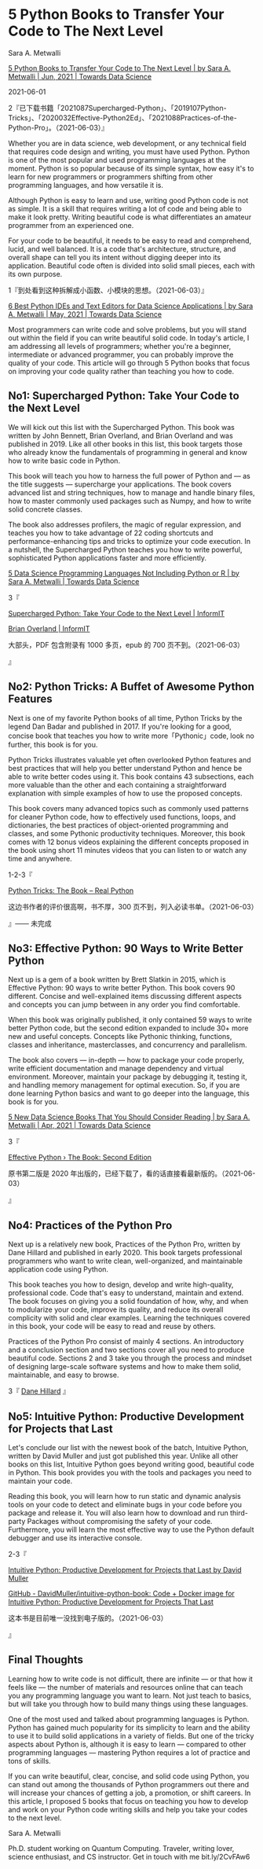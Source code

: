 # 5 Python Books to Transfer Your Code to The Next Level

Sara A. Metwalli

[5 Python Books to Transfer Your Code to The Next Level | by Sara A. Metwalli | Jun, 2021 | Towards Data Science](https://towardsdatascience.com/5-python-books-to-transfer-your-code-to-the-next-level-a5af0981e204)

2021-06-01

2『已下载书籍「2021087Supercharged-Python」、「2019107Python-Tricks」、「2020032Effective-Python2Ed」、「2021088Practices-of-the-Python-Pro」。（2021-06-03）』

Whether you are in data science, web development, or any technical field that requires code design and writing, you must have used Python. Python is one of the most popular and used programming languages at the moment. Python is so popular because of its simple syntax, how easy it's to learn for new programmers or programmers shifting from other programming languages, and how versatile it is.

Although Python is easy to learn and use, writing good Python code is not as simple. It is a skill that requires writing a lot of code and being able to make it look pretty. Writing beautiful code is what differentiates an amateur programmer from an experienced one.

For your code to be beautiful, it needs to be easy to read and comprehend, lucid, and well balanced. It is a code that's architecture, structure, and overall shape can tell you its intent without digging deeper into its application. Beautiful code often is divided into solid small pieces, each with its own purpose.

1『到处看到这种拆解成小函数、小模块的思想。（2021-06-03）』

[6 Best Python IDEs and Text Editors for Data Science Applications | by Sara A. Metwalli | May, 2021 | Towards Data Science](https://towardsdatascience.com/6-best-python-ides-and-text-editors-for-data-science-applications-6986c4522e61)

Most programmers can write code and solve problems, but you will stand out within the field if you can write beautiful solid code. In today's article, I am addressing all levels of programmers; whether you're a beginner, intermediate or advanced programmer, you can probably improve the quality of your code. This article will go through 5 Python books that focus on improving your code quality rather than teaching you how to code.

## No1: Supercharged Python: Take Your Code to the Next Level

We will kick out this list with the Supercharged Python. This book was written by John Bennett, Brian Overland, and Brian Overland and was published in 2019. Like all other books in this list, this book targets those who already know the fundamentals of programming in general and know how to write basic code in Python.

This book will teach you how to harness the full power of Python and — as the title suggests — supercharge your applications. The book covers advanced list and string techniques, how to manage and handle binary files, how to master commonly used packages such as Numpy, and how to write solid concrete classes.

The book also addresses profilers, the magic of regular expression, and teaches you how to take advantage of 22 coding shortcuts and performance-enhancing tips and tricks to optimize your code execution. In a nutshell, the Supercharged Python teaches you how to write powerful, sophisticated Python applications faster and more efficiently.

[5 Data Science Programming Languages Not Including Python or R | by Sara A. Metwalli | Towards Data Science](https://towardsdatascience.com/5-data-science-programming-languages-not-including-python-or-r-3ad111134771)

3『

[Supercharged Python: Take Your Code to the Next Level | InformIT](https://www.informit.com/store/supercharged-python-take-your-code-to-the-next-level-9780135159941?w_ptgrevartcl=22+Python+Tricks_2979063)

[Brian Overland | InformIT](https://www.informit.com/authors/bio/78f2d71e-2ce7-4274-af74-60f13285e424)

大部头，PDF 包含附录有 1000 多页，epub 的 700 页不到。（2021-06-03）

』

## No2: Python Tricks: A Buffet of Awesome Python Features

Next is one of my favorite Python books of all time, Python Tricks by the legend Dan Badar and published in 2017. If you're looking for a good, concise book that teaches you how to write more「Pythonic」code, look no further, this book is for you.

Python Tricks illustrates valuable yet often overlooked Python features and best practices that will help you better understand Python and hence be able to write better codes using it. This book contains 43 subsections, each more valuable than the other and each containing a straightforward explanation with simple examples of how to use the proposed concepts.

This book covers many advanced topics such as commonly used patterns for cleaner Python code, how to effectively used functions, loops, and dictionaries, the best practices of object-oriented programming and classes, and some Pythonic productivity techniques. Moreover, this book comes with 12 bonus videos explaining the different concepts proposed in the book using short 11 minutes videos that you can listen to or watch any time and anywhere.

1-2-3『

[Python Tricks: The Book – Real Python](https://realpython.com/products/python-tricks-book/)

这边书作者的评价很高啊，书不厚，300 页不到，列入必读书单。（2021-06-03）

』—— 未完成

## No3: Effective Python: 90 Ways to Write Better Python

Next up is a gem of a book written by Brett Slatkin in 2015, which is Effective Python: 90 ways to write better Python. This book covers 90 different. Concise and well-explained items discussing different aspects and concepts you can jump between in any order you find comfortable.

When this book was originally published, it only contained 59 ways to write better Python code, but the second edition expanded to include 30+ more new and useful concepts. Concepts like Pythonic thinking, functions, classes and inheritance, masterclasses, and concurrency and parallelism.

The book also covers — in-depth — how to package your code properly, write efficient documentation and manage dependency and virtual environment. Moreover, maintain your package by debugging it, testing it, and handling memory management for optimal execution. So, if you are done learning Python basics and want to go deeper into the language, this book is for you.

[5 New Data Science Books That You Should Consider Reading | by Sara A. Metwalli | Apr, 2021 | Towards Data Science](https://towardsdatascience.com/5-new-data-science-books-that-you-should-consider-reading-c90aec1d5b0d)

3『

[Effective Python › The Book: Second Edition](https://effectivepython.com/)

原书第二版是 2020 年出版的，已经下载了，看的话直接看最新版的。（2021-06-03）

』

## No4: Practices of the Python Pro

Next up is a relatively new book, Practices of the Python Pro, written by Dane Hillard and published in early 2020. This book targets professional programmers who want to write clean, well-organized, and maintainable application code using Python.

This book teaches you how to design, develop and write high-quality, professional code. Code that's easy to understand, maintain and extend. The book focuses on giving you a solid foundation of how, why, and when to modularize your code, improve its quality, and reduce its overall complicity with solid and clear examples. Learning the techniques covered in this book, your code will be easy to read and reuse by others.

Practices of the Python Pro consist of mainly 4 sections. An introductory and a conclusion section and two sections cover all you need to produce beautiful code. Sections 2 and 3 take you through the process and mindset of designing large-scale software systems and how to make them solid, maintainable, and easy to browse.

3『 [Dane Hillard](https://dane.engineering/) 』

## No5: Intuitive Python: Productive Development for Projects that Last

Let's conclude our list with the newest book of the batch, Intuitive Python, written by David Muller and just got published this year. Unlike all other books on this list, Intuitive Python goes beyond writing good, beautiful code in Python. This book provides you with the tools and packages you need to maintain your code.

Reading this book, you will learn how to run static and dynamic analysis tools on your code to detect and eliminate bugs in your code before you package and release it. You will also learn how to download and run third-party Packages without compromising the safety of your code. Furthermore, you will learn the most effective way to use the Python default debugger and use its interactive console.

2-3『

[Intuitive Python: Productive Development for Projects that Last by David Muller](https://pragprog.com/titles/dmpython/intuitive-python/)

[GitHub - DavidMuller/intuitive-python-book: Code + Docker image for Intuitive Python: Productive Development for Projects That Last](https://github.com/DavidMuller/intuitive-python-book)

这本书是目前唯一没找到电子版的。（2021-06-03）

』

## Final Thoughts

Learning how to write code is not difficult, there are infinite — or that how it feels like — the number of materials and resources online that can teach you any programming language you want to learn. Not just teach to basics, but will take you through how to build many things using these languages.

One of the most used and talked about programming languages is Python. Python has gained much popularity for its simplicity to learn and the ability to use it to build solid applications in a variety of fields. But one of the tricky aspects about Python is, although it is easy to learn — compared to other programming languages — mastering Python requires a lot of practice and tons of skills.

If you can write beautiful, clear, concise, and solid code using Python, you can stand out among the thousands of Python programmers out there and will increase your chances of getting a job, a promotion, or shift careers. In this article, I proposed 5 books that focus on teaching you how to develop and work on your Python code writing skills and help you take your codes to the next level.

Sara A. Metwalli

Ph.D. student working on Quantum Computing. Traveler, writing lover, science enthusiast, and CS instructor. Get in touch with me bit.ly/2CvFAw6